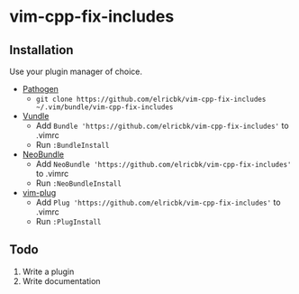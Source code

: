 # vim-cpp-fix-includes

## Installation

Use your plugin manager of choice.

- [Pathogen](https://github.com/tpope/vim-pathogen)
  - `git clone https://github.com/elricbk/vim-cpp-fix-includes ~/.vim/bundle/vim-cpp-fix-includes`
- [Vundle](https://github.com/gmarik/vundle)
  - Add `Bundle 'https://github.com/elricbk/vim-cpp-fix-includes'` to .vimrc
  - Run `:BundleInstall`
- [NeoBundle](https://github.com/Shougo/neobundle.vim)
  - Add `NeoBundle 'https://github.com/elricbk/vim-cpp-fix-includes'` to .vimrc
  - Run `:NeoBundleInstall`
- [vim-plug](https://github.com/junegunn/vim-plug)
  - Add `Plug 'https://github.com/elricbk/vim-cpp-fix-includes'` to .vimrc
  - Run `:PlugInstall`

## Todo

1. Write a plugin
2. Write documentation
